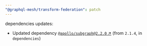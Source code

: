 ```yaml
---
"@graphql-mesh/transform-federation": patch
---
```

dependencies updates:
  - Updated dependency [`@apollo/subgraph@2.2.0` ↗︎](https://www.npmjs.com/package/@apollo/subgraph/v/2.2.0) (from `2.1.4`, in `dependencies`)

